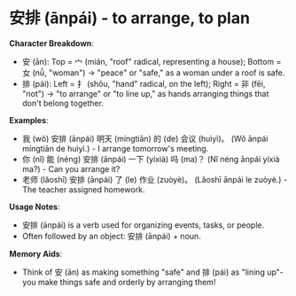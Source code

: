 # **安排 (ānpái) - to arrange, to plan**

**Character Breakdown**:  
- 安 (ān): Top = 宀 (mián, "roof" radical, representing a house); Bottom = 女 (nǚ, "woman") → "peace" or "safe," as a woman under a roof is safe.  
- 排 (pái): Left = 扌 (shǒu, "hand" radical, on the left); Right = 非 (fēi, "not") → "to arrange" or "to line up," as hands arranging things that don't belong together.

**Examples**:  
- 我 (wǒ) 安排 (ānpái) 明天 (míngtiān) 的 (de) 会议 (huìyì)。 (Wǒ ānpái míngtiān de huìyì.) - I arrange tomorrow's meeting.  
- 你 (nǐ) 能 (néng) 安排 (ānpái) 一下 (yíxià) 吗 (ma)？ (Nǐ néng ānpái yíxià ma?) - Can you arrange it?  
- 老师 (lǎoshī) 安排 (ānpái) 了 (le) 作业 (zuòyè)。 (Lǎoshī ānpái le zuòyè.) - The teacher assigned homework.

**Usage Notes**:  
- 安排 (ānpái) is a verb used for organizing events, tasks, or people.  
- Often followed by an object: 安排 (ānpái) + noun.

**Memory Aids**:  
- Think of 安 (ān) as making something "safe" and 排 (pái) as "lining up"-you make things safe and orderly by arranging them!